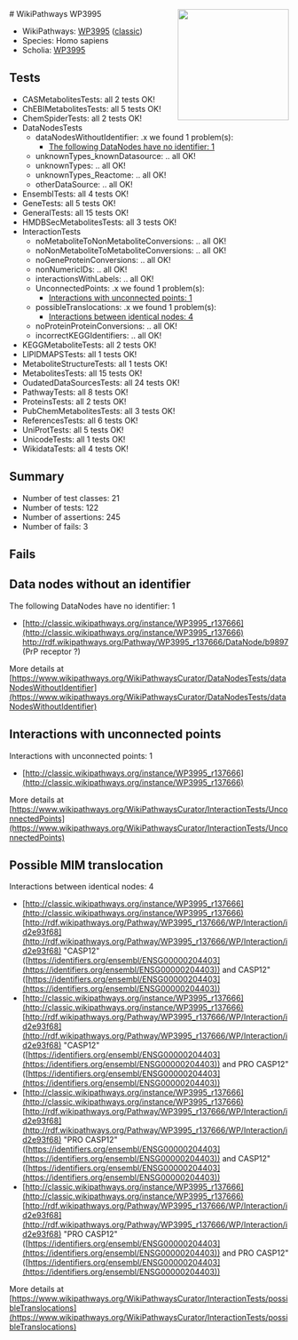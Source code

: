 <img style="float: right; width: 200px" src="https://upload.wikimedia.org/wikipedia/commons/thumb/8/83/Wplogo_with_text_500.png/640px-Wplogo_with_text_500.png" />
# WikiPathways WP3995

* WikiPathways: [WP3995](https://wikipathways.org/pathways/WP3995) ([classic](https://classic.wikipathways.org/instance/WP3995))
* Species: Homo sapiens
* Scholia: [WP3995](https://scholia.toolforge.org/wikipathways/WP3995)
## Tests
* CASMetabolitesTests: all 2 tests OK!
* ChEBIMetabolitesTests: all 5 tests OK!
* ChemSpiderTests: all 2 tests OK!
* DataNodesTests
    * dataNodesWithoutIdentifier: .x we found 1 problem(s):
        * [The following DataNodes have no identifier: 1](#d2d32fa0)
    * unknownTypes_knownDatasource: .. all OK!
    * unknownTypes: .. all OK!
    * unknownTypes_Reactome: .. all OK!
    * otherDataSource: .. all OK!
* EnsemblTests: all 4 tests OK!
* GeneTests: all 5 tests OK!
* GeneralTests: all 15 tests OK!
* HMDBSecMetabolitesTests: all 3 tests OK!
* InteractionTests
    * noMetaboliteToNonMetaboliteConversions: .. all OK!
    * noNonMetaboliteToMetaboliteConversions: .. all OK!
    * noGeneProteinConversions: .. all OK!
    * nonNumericIDs: .. all OK!
    * interactionsWithLabels: .. all OK!
    * UnconnectedPoints: .x we found 1 problem(s):
        * [Interactions with unconnected points: 1](#35a61ad9)
    * possibleTranslocations: .x we found 1 problem(s):
        * [Interactions between identical nodes: 4](#1c118209)
    * noProteinProteinConversions: .. all OK!
    * incorrectKEGGIdentifiers: .. all OK!
* KEGGMetaboliteTests: all 2 tests OK!
* LIPIDMAPSTests: all 1 tests OK!
* MetaboliteStructureTests: all 1 tests OK!
* MetabolitesTests: all 15 tests OK!
* OudatedDataSourcesTests: all 24 tests OK!
* PathwayTests: all 8 tests OK!
* ProteinsTests: all 2 tests OK!
* PubChemMetabolitesTests: all 3 tests OK!
* ReferencesTests: all 6 tests OK!
* UniProtTests: all 5 tests OK!
* UnicodeTests: all 1 tests OK!
* WikidataTests: all 4 tests OK!


## Summary

* Number of test classes: 21
* Number of tests: 122
* Number of assertions: 245
* Number of fails: 3

## Fails

<a name="d2d32fa0" />

## Data nodes without an identifier

The following DataNodes have no identifier: 1

* [http://classic.wikipathways.org/instance/WP3995_r137666](http://classic.wikipathways.org/instance/WP3995_r137666) http://rdf.wikipathways.org/Pathway/WP3995_r137666/DataNode/b9897 (PrP receptor ?)


More details at [https://www.wikipathways.org/WikiPathwaysCurator/DataNodesTests/dataNodesWithoutIdentifier](https://www.wikipathways.org/WikiPathwaysCurator/DataNodesTests/dataNodesWithoutIdentifier)

<a name="35a61ad9" />

## Interactions with unconnected points

Interactions with unconnected points: 1

* [http://classic.wikipathways.org/instance/WP3995_r137666](http://classic.wikipathways.org/instance/WP3995_r137666)


More details at [https://www.wikipathways.org/WikiPathwaysCurator/InteractionTests/UnconnectedPoints](https://www.wikipathways.org/WikiPathwaysCurator/InteractionTests/UnconnectedPoints)

<a name="1c118209" />

## Possible MIM translocation

Interactions between identical nodes: 4

* [http://classic.wikipathways.org/instance/WP3995_r137666](http://classic.wikipathways.org/instance/WP3995_r137666) [http://rdf.wikipathways.org/Pathway/WP3995_r137666/WP/Interaction/id2e93f68](http://rdf.wikipathways.org/Pathway/WP3995_r137666/WP/Interaction/id2e93f68) "CASP12" ([https://identifiers.org/ensembl/ENSG00000204403](https://identifiers.org/ensembl/ENSG00000204403)) and 
CASP12" ([https://identifiers.org/ensembl/ENSG00000204403](https://identifiers.org/ensembl/ENSG00000204403))
* [http://classic.wikipathways.org/instance/WP3995_r137666](http://classic.wikipathways.org/instance/WP3995_r137666) [http://rdf.wikipathways.org/Pathway/WP3995_r137666/WP/Interaction/id2e93f68](http://rdf.wikipathways.org/Pathway/WP3995_r137666/WP/Interaction/id2e93f68) "CASP12" ([https://identifiers.org/ensembl/ENSG00000204403](https://identifiers.org/ensembl/ENSG00000204403)) and 
PRO CASP12" ([https://identifiers.org/ensembl/ENSG00000204403](https://identifiers.org/ensembl/ENSG00000204403))
* [http://classic.wikipathways.org/instance/WP3995_r137666](http://classic.wikipathways.org/instance/WP3995_r137666) [http://rdf.wikipathways.org/Pathway/WP3995_r137666/WP/Interaction/id2e93f68](http://rdf.wikipathways.org/Pathway/WP3995_r137666/WP/Interaction/id2e93f68) "PRO CASP12" ([https://identifiers.org/ensembl/ENSG00000204403](https://identifiers.org/ensembl/ENSG00000204403)) and 
CASP12" ([https://identifiers.org/ensembl/ENSG00000204403](https://identifiers.org/ensembl/ENSG00000204403))
* [http://classic.wikipathways.org/instance/WP3995_r137666](http://classic.wikipathways.org/instance/WP3995_r137666) [http://rdf.wikipathways.org/Pathway/WP3995_r137666/WP/Interaction/id2e93f68](http://rdf.wikipathways.org/Pathway/WP3995_r137666/WP/Interaction/id2e93f68) "PRO CASP12" ([https://identifiers.org/ensembl/ENSG00000204403](https://identifiers.org/ensembl/ENSG00000204403)) and 
PRO CASP12" ([https://identifiers.org/ensembl/ENSG00000204403](https://identifiers.org/ensembl/ENSG00000204403))


More details at [https://www.wikipathways.org/WikiPathwaysCurator/InteractionTests/possibleTranslocations](https://www.wikipathways.org/WikiPathwaysCurator/InteractionTests/possibleTranslocations)

